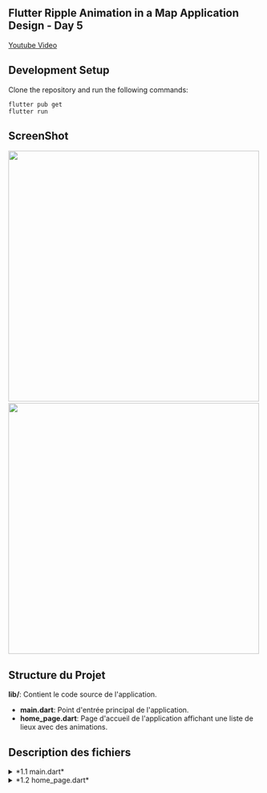 
## Flutter Ripple Animation in a Map Application Design - Day 5

[Youtube Video](https://youtu.be/2SlFFqcGjOY)

## Development Setup
Clone the repository and run the following commands:
```
flutter pub get
flutter run
```

## ScreenShot

<img src="screenshot/preview1.png" height="500em" />&nbsp;<img src="screenshot/preview2.png" height="500em" />

## Structure du Projet

**lib/**: Contient le code source de l'application.
  - **main.dart**: Point d'entrée principal de l'application.
  - **home_page.dart**: Page d'accueil de l'application affichant une liste de lieux avec des animations.

## Description des fichiers

<details>
<summary> *1.1 main.dart*</summary>

- **main.dart**: 
    - Ce fichier est le point d'entrée principal de l'application Flutter.
    - Il contient la fonction `main()` qui appelle la méthode `runApp()` pour lancer l'application.
    - La classe `MyApp` étend `StatelessWidget` et retourne un `MaterialApp` avec `HomePage` comme écran principal.
    - La `MaterialApp` est configurée avec un titre et un thème.

</details>

<details>
<summary> *1.2 home_page.dart*</summary>

- **home_page.dart**:
    - Ce fichier contient la classe `HomePage` qui affiche une liste de lieux avec des animations.
    - **Classe `HomePage`**:
        - La classe `HomePage` étend `StatefulWidget` et crée l'état avec `_HomePageState`.
    - **Classe `_HomePageState`**:
        - Définit l'interface utilisateur pour la page d'accueil en utilisant un `Scaffold` avec une image de fond et des points d'intérêt.
        - Utilise un `Stack` pour superposer les widgets.
        - **Méthode `makePoint`**:
            - Crée un widget `Positioned` avec une animation de lueur autour d'un point, utilisant le package `avatar_glow`.
        - **Méthode `makeItem`**:
            - Crée un widget pour afficher une carte de lieu avec une image, une distance et un nom. Utilise `AspectRatio` pour garder les éléments proportionnels.

</details>

